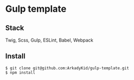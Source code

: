 # Gulp template

## Stack 
Twig, Scss, Gulp, ESLint, Babel, Webpack

## Install

````
$ git clone git@github.com:ArkadyKid/gulp-template.git
$ npm install
````
